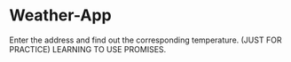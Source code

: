 # Weather-App
Enter the address and find out the corresponding temperature.
(JUST FOR PRACTICE)
LEARNING TO USE PROMISES.
